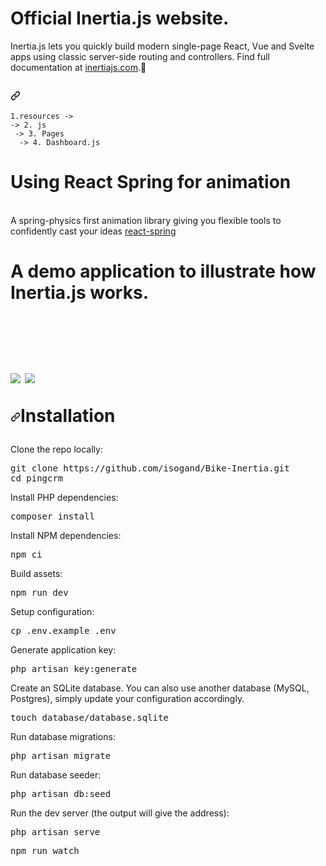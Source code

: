 <div id="responsive-meta-container" data-pjax-replace>
       <div class="d-block d-md-none mb-2 px-3 px-md-4 px-lg-5">
      <h1 class="f4 mb-3">
        Official Inertia.js website.
      </h1>
   <div>       
  Inertia.js lets you quickly build modern single-page React, Vue and Svelte apps using classic server-side routing and controllers. Find full documentation at <a href="https://inertiajs.com/" rel="nofollow">inertiajs.com</a>.<g-emoji class="g-emoji" alias="purple_heart" fallback-src="https://github.githubassets.com/images/icons/emoji/unicode/1f49c.png">💜</g-emoji></p>
<h2 dir="auto"><a id="user-content-contributing" class="anchor" aria-hidden="true" href="#contributing"><svg class="octicon octicon-link" viewBox="0 0 16 16" version="1.1" width="16" height="16" aria-hidden="true"><path fill-rule="evenodd" d="M7.775 3.275a.75.75 0 001.06 1.06l1.25-1.25a2 2 0 112.83 2.83l-2.5 2.5a2 2 0 01-2.83 0 .75.75 0 00-1.06 1.06 3.5 3.5 0 004.95 0l2.5-2.5a3.5 3.5 0 00-4.95-4.95l-1.25 1.25zm-4.69 9.64a2 2 0 010-2.83l2.5-2.5a2 2 0 012.83 0 .75.75 0 001.06-1.06 3.5 3.5 0 00-4.95 0l-2.5 2.5a3.5 3.5 0 004.95 4.95l1.25-1.25a.75.75 0 00-1.06-1.06l-1.25 1.25a2 2 0 01-2.83 0z"></path></svg></a></h2>
</div>
    <pre><code class="hljs language-markdown">1.<span class="hljs-bullet">resources ->
</span>-> </span>2. js
<span class="hljs-bullet"> -> </span>3. Pages
<span class="hljs-bullet">  -> </span>4. Dashboard.js
</code></pre>
  </div>
    <h1>Using React Spring for animation</h1>
    </br>
    <div>A spring-physics first animation library
giving you flexible tools to confidently cast your ideas <a href="https://react-spring.io/" rel="nofollow">react-spring</a></div>

<h1> A demo application to illustrate how Inertia.js works.<h1>
 </br>

![](https://usaupload.com/5UO1/2022-02-12_08-42-35.gif)
    <img src="https://cloud-ex42.usaupload.com/cache/plugins/filepreviewer/410005/efa6c55ece5368ce70e8bf8640425afd4b15f4c0030d8225c82049db0a252084/180x150_cropped.gif"/>


    
 
<a id="user-content-installation" class="anchor" aria-hidden="true" href="#installation"><svg class="octicon octicon-link" viewBox="0 0 16 16" version="1.1" width="16" height="16" aria-hidden="true"><path fill-rule="evenodd" d="M7.775 3.275a.75.75 0 001.06 1.06l1.25-1.25a2 2 0 112.83 2.83l-2.5 2.5a2 2 0 01-2.83 0 .75.75 0 00-1.06 1.06 3.5 3.5 0 004.95 0l2.5-2.5a3.5 3.5 0 00-4.95-4.95l-1.25 1.25zm-4.69 9.64a2 2 0 010-2.83l2.5-2.5a2 2 0 012.83 0 .75.75 0 001.06-1.06 3.5 3.5 0 00-4.95 0l-2.5 2.5a3.5 3.5 0 004.95 4.95l1.25-1.25a.75.75 0 00-1.06-1.06l-1.25 1.25a2 2 0 01-2.83 0z"></path></svg></a>Installation</h2>
<p dir="auto">Clone the repo locally:</p>
<div class="highlight highlight-source-shell position-relative overflow-auto" data-snippet-clipboard-copy-content="git clone https://github.com/inertiajs/pingcrm.git pingcrm
cd pingcrm"><pre>git clone https://github.com/isogand/Bike-Inertia.git
<span class="pl-c1">cd</span> pingcrm</pre></div>
<p dir="auto">Install PHP dependencies:</p>
<div class="highlight highlight-source-shell position-relative overflow-auto" data-snippet-clipboard-copy-content="composer install"><pre>composer install</pre></div>
<p dir="auto">Install NPM dependencies:</p>
<div class="highlight highlight-source-shell position-relative overflow-auto" data-snippet-clipboard-copy-content="npm ci"><pre>npm ci</pre></div>
<p dir="auto">Build assets:</p>
<div class="highlight highlight-source-shell position-relative overflow-auto" data-snippet-clipboard-copy-content="npm run dev"><pre>npm run dev</pre></div>
<p dir="auto">Setup configuration:</p>
<div class="highlight highlight-source-shell position-relative overflow-auto" data-snippet-clipboard-copy-content="cp .env.example .env"><pre>cp .env.example .env</pre></div>
<p dir="auto">Generate application key:</p>
<div class="highlight highlight-source-shell position-relative overflow-auto" data-snippet-clipboard-copy-content="php artisan key:generate"><pre>php artisan key:generate</pre></div>
<p dir="auto">Create an SQLite database. You can also use another database (MySQL, Postgres), simply update your configuration accordingly.</p>
<div class="highlight highlight-source-shell position-relative overflow-auto" data-snippet-clipboard-copy-content="touch database/database.sqlite"><pre>touch database/database.sqlite</pre></div>
<p dir="auto">Run database migrations:</p>
<div class="highlight highlight-source-shell position-relative overflow-auto" data-snippet-clipboard-copy-content="php artisan migrate"><pre>php artisan migrate</pre></div>
<p dir="auto">Run database seeder:</p>
<div class="highlight highlight-source-shell position-relative overflow-auto" data-snippet-clipboard-copy-content="php artisan db:seed"><pre>php artisan db:seed</pre></div>
<p dir="auto">Run the dev server (the output will give the address):</p>
<div class="highlight highlight-source-shell position-relative overflow-auto" data-snippet-clipboard-copy-content="php artisan serve"><pre>php artisan serve</pre></div>
<div class="highlight highlight-source-shell position-relative overflow-auto" data-snippet-clipboard-copy-content="php artisan serve"><pre>npm run watch</pre></div>
